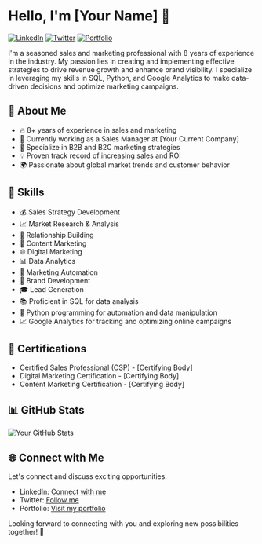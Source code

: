 # Hello, I'm [Your Name] 👋

[![LinkedIn](https://img.shields.io/badge/LinkedIn-Connect-blue)](https://www.linkedin.com/in/yourprofile)
[![Twitter](https://img.shields.io/twitter/follow/yourtwitterhandle?label=Follow)](https://twitter.com/yourtwitterhandle)
[![Portfolio](https://img.shields.io/badge/Portfolio-Visit-brightgreen)](https://www.yourportfolio.com)

I'm a seasoned sales and marketing professional with 8 years of experience in the industry. My passion lies in creating and implementing effective strategies to drive revenue growth and enhance brand visibility. I specialize in leveraging my skills in SQL, Python, and Google Analytics to make data-driven decisions and optimize marketing campaigns.

## 🚀 About Me

- 🔥 8+ years of experience in sales and marketing
- 💼 Currently working as a Sales Manager at [Your Current Company]
- 🎯 Specialize in B2B and B2C marketing strategies
- 💡 Proven track record of increasing sales and ROI
- 🌍 Passionate about global market trends and customer behavior

## 💼 Skills

- 💰 Sales Strategy Development
- 📈 Market Research & Analysis
- 🤝 Relationship Building
- 📢 Content Marketing
- 🌐 Digital Marketing
- 📊 Data Analytics
- 🤖 Marketing Automation
- 🎯 Brand Development
- 🎓 Lead Generation
- 📚 Proficient in SQL for data analysis
- 🐍 Python programming for automation and data manipulation
- 📈 Google Analytics for tracking and optimizing online campaigns

## 📜 Certifications

- Certified Sales Professional (CSP) - [Certifying Body]
- Digital Marketing Certification - [Certifying Body]
- Content Marketing Certification - [Certifying Body]

## 📊 GitHub Stats

![Your GitHub Stats](https://github-readme-stats.vercel.app/api?username=yourusername&show_icons=true)

## 🌐 Connect with Me

Let's connect and discuss exciting opportunities:

- LinkedIn: [Connect with me](https://www.linkedin.com/in/yourprofile)
- Twitter: [Follow me](https://twitter.com/yourtwitterhandle)
- Portfolio: [Visit my portfolio](https://www.yourportfolio.com)

Looking forward to connecting with you and exploring new possibilities together! 💼
